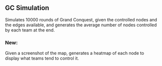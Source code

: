 ## GC Simulation
Simulates 10000 rounds of Grand Conquest, given the controlled nodes and the edges available, and generates the average number of nodes controlled by each team at the end.


### New:
Given a screenshot of the map, generates a heatmap of each node to display what teams tend to control it.
